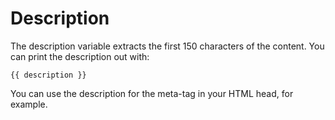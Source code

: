 # Description

The description variable extracts the first 150 characters of the content. You can print the description out with:

    {{ description }}

You can use the description for the meta-tag in your HTML head, for example.


